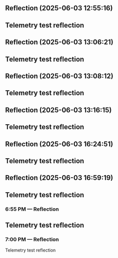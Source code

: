 

## Reflection (2025-06-03 12:55:16)

Telemetry test reflection
---


## Reflection (2025-06-03 13:06:21)

Telemetry test reflection
---


## Reflection (2025-06-03 13:08:12)

Telemetry test reflection
---


## Reflection (2025-06-03 13:16:15)

Telemetry test reflection
---


## Reflection (2025-06-03 16:24:51)

Telemetry test reflection
---


## Reflection (2025-06-03 16:59:19)

Telemetry test reflection
---


### 6:55 PM — Reflection

Telemetry test reflection
---


### 7:00 PM — Reflection

Telemetry test reflection